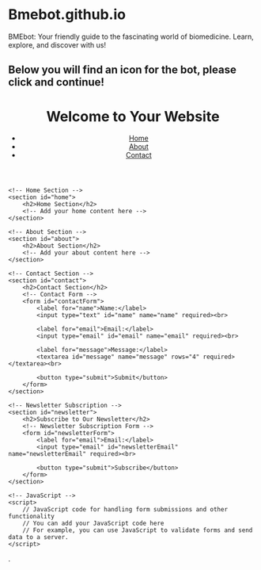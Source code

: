 # Bmebot.github.io
BMEbot: Your friendly guide to the fascinating world of biomedicine. Learn, explore, and discover with us!
## Below you will find an icon for the bot, please click and continue!
<!DOCTYPE html>
<html>
<head>
    <title>Your Website</title>
</head>
<body>
    <!-- Header -->
    <header>
        <h1>Welcome to Your Website</h1>
        <nav>
            <ul>
                <li><a href="#home">Home</a></li>
                <li><a href="#about">About</a></li>
                <li><a href="#contact">Contact</a></li>
            </ul>
        </nav>
    </header>

    <!-- Home Section -->
    <section id="home">
        <h2>Home Section</h2>
        <!-- Add your home content here -->
    </section>

    <!-- About Section -->
    <section id="about">
        <h2>About Section</h2>
        <!-- Add your about content here -->
    </section>

    <!-- Contact Section -->
    <section id="contact">
        <h2>Contact Section</h2>
        <!-- Contact Form -->
        <form id="contactForm">
            <label for="name">Name:</label>
            <input type="text" id="name" name="name" required><br>

            <label for="email">Email:</label>
            <input type="email" id="email" name="email" required><br>

            <label for="message">Message:</label>
            <textarea id="message" name="message" rows="4" required></textarea><br>

            <button type="submit">Submit</button>
        </form>
    </section>

    <!-- Newsletter Subscription -->
    <section id="newsletter">
        <h2>Subscribe to Our Newsletter</h2>
        <!-- Newsletter Subscription Form -->
        <form id="newsletterForm">
            <label for="email">Email:</label>
            <input type="email" id="newsletterEmail" name="newsletterEmail" required><br>

            <button type="submit">Subscribe</button>
        </form>
    </section>

    <!-- JavaScript -->
    <script>
        // JavaScript code for handling form submissions and other functionality
        // You can add your JavaScript code here
        // For example, you can use JavaScript to validate forms and send data to a server.
    </script>
</body>
</html>

.
<script type="text/javascript">
  (function(d, t) {
      var v = d.createElement(t), s = d.getElementsByTagName(t)[0];
      v.onload = function() {
        window.voiceflow.chat.load({
          verify: { projectID: '64f5a0eb99d6da00085c957d' },
          url: 'https://general-runtime.voiceflow.com',
          versionID: 'production'
        });
      }
      v.src = "https://cdn.voiceflow.com/widget/bundle.mjs"; v.type = "text/javascript"; s.parentNode.insertBefore(v, s);
  })(document, 'script');
</script>
